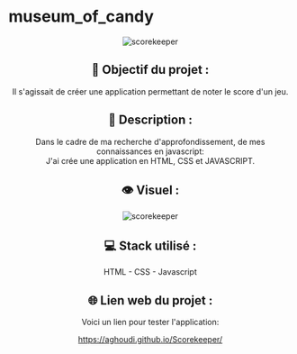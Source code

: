 # museum_of_candy

<div align=center><img src="https://user-images.githubusercontent.com/27373255/132067880-24124731-3960-4093-acf3-e7d648918323.png" alt="scorekeeper"/></div>
<h2 align=center>🎯 Objectif du projet :</h2>
<p align=center>Il s'agissait de créer une application permettant de noter le score d'un jeu.</p>

<h2 align=center>📝 Description :</h2>

<p align=center>Dans le cadre de ma recherche d'approfondissement, de mes connaissances en javascript:</br>
J'ai crée une application en HTML, CSS et JAVASCRIPT.</br>
</p>

<h2 align=center>👁️ Visuel :</h2>
<div align=center><img src="https://user-images.githubusercontent.com/27373255/132068101-0ad41b38-ec40-4603-ad8c-8fccf2c773d1.png" alt="scorekeeper"</div>

<h2 align=center>💻 Stack utilisé :</h2>

<p align=center>HTML - CSS - Javascript</p>

<h2 align=center>🌐 Lien web du projet :</h2>

<p align=center>Voici un lien pour tester l'application:

  <a title="https://aghoudi.github.io/Scorekeeper/" role="link" target="_blank" class="text-bold" rel="noopener noreferrer" href="https://aghoudi.github.io/Scorekeeper/">https://aghoudi.github.io/Scorekeeper/</a></p>

